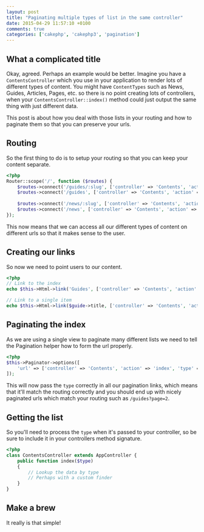 ```yaml
---
layout: post
title: "Paginating multiple types of list in the same controller"
date: 2015-04-29 11:57:10 +0100
comments: true
categories: ['cakephp', 'cakephp3', 'pagination']
---
```

## What a complicated title
Okay, agreed. Perhaps an example would be better. Imagine you have a `ContentsController` which you use in your application to render lots of different types of content. You might have `ContentTypes` such as News, Guides, Articles, Pages, etc. so there is no point creating lots of controllers, when your `ContentsController::index()` method could just output the same thing with just different data.

This post is about how you deal with those lists in your routing and how to paginate them so that you can preserve your urls.

## Routing
So the first thing to do is to setup your routing so that you can keep your content separate.

```php
<?php
Router::scope('/', function ($routes) {
    $routes->connect('/guides/:slug', ['controller' => 'Contents', 'action' => 'view', 'type' => 'Guides'], ['slug' => '[a-z-]+', 'pass' => ['type', 'slug']]);
    $routes->connect('/guides', ['controller' => 'Contents', 'action' => 'index', 'type' => 'Guides'], ['pass' => ['type']]);
    
    $routes->connect('/news/:slug', ['controller' => 'Contents', 'action' => 'view', 'type' => 'News'], ['slug' => '[a-z-]+', 'pass' => ['type', 'slug']]);
    $routes->connect('/news', ['controller' => 'Contents', 'action' => 'index', 'type' => 'News'], ['pass' => ['type']]);
});
```

This now means that we can access all our different types of content on different urls so that it makes sense to the user.

## Creating our links
So now we need to point users to our content.

```php
<?php
// Link to the index
echo $this->Html->link('Guides', ['controller' => 'Contents', 'action' => 'index', 'type' => 'Guides']);

// Link to a single item
echo $this->Html->link($guide->title, ['controller' => 'Contents', 'action' => 'view', 'type' => 'Guides', 'slug' => $guide->slug]);
```

## Paginating the index
As we are using a single view to paginate many different lists we need to tell the Pagination helper how to form the url properly.

```php
<?php
$this->Paginator->options([
    'url' => ['controller' => 'Contents', 'action' => 'index', 'type' => $type->name]
]);
```

This will now pass the `type` correctly in all our pagination links, which means that it'll match the routing correctly and you should end up with nicely paginated urls which match your routing such as `/guides?page=2`.

## Getting the list
So you'll need to process the `type` when it's passed to your controller, so be sure to include it in your controllers method signature.

```php
<?php
class ContentsController extends AppController {
	public function index($type)
	{
		// Lookup the data by type
		// Perhaps with a custom finder
	}
}
```

## Make a brew
It really is that simple!
